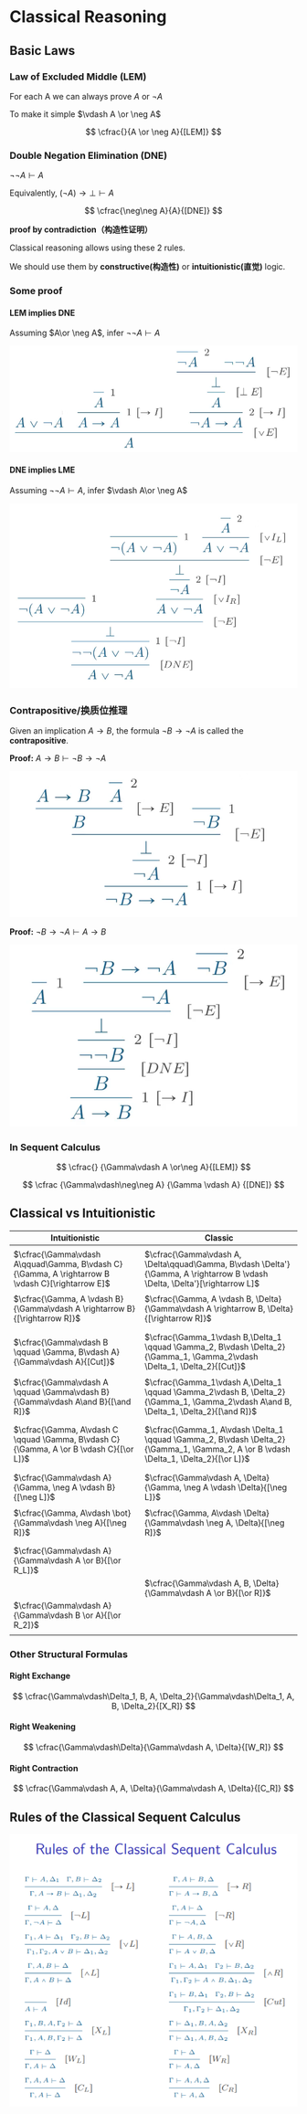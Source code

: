 # Classical Reasoning

## Basic Laws

### Law of Excluded Middle (LEM)

For each A we can always prove $A$ or $\neg A$

To make it simple $\vdash A \or \neg A$

$$
\cfrac{}{A \or \neg A}{[LEM]}
$$

### Double Negation Elimination (DNE)

$\neg \neg A \vdash A$

Equivalently, $(\neg A)\rightarrow \bot \vdash A$

$$
\cfrac{\neg\neg A}{A}{[DNE]}
$$

**proof by contradiction（构造性证明）** 

Classical reasoning allows using these 2 rules.

We should use them by **constructive(构造性)** or **intuitionistic(直觉)** logic.

### Some proof

#### LEM implies DNE

Assuming $A\or \neg A$, infer $\neg\neg A \vdash A$

![](img/wk4-0.png)

<!--$$
\cfrac{A \or\neg A
          \qquad
          \cfrac
              {\cfrac{}{A}{1}}
              {A \rightarrow A}
              {\ 1\ [\rightarrow I]}
          \qquad
          \cfrac
              {
                  \cfrac
                  {
                      \cfrac
                      {
                          \cfrac
                          {}
                          {\neg A}
                          {\ 2}
                          \qquad
                          \neg\neg A
                      }
                      {\bot}
                      {[\neg E]}
                  }
                  {A}
                  {\ 2 \ [\bot E]}
              }
              {\neg A\rightarrow A}
              {\ 2 \ [\rightarrow I]}
      }
      {A}
      {[\or E]}
$$-->

#### DNE implies LME

Assuming $\neg\neg A \vdash A$, infer $\vdash A\or \neg A$

![](img/wk4-1.png)

<!--$$
\cfrac
{
    \cfrac
    {
        \cfrac
        {
            \cfrac {}
            {
                \neg (A \or \neg A)
            }{1}
            \qquad
            \cfrac
            {
                \cfrac
                {
                    \cfrac
                    {
                        \cfrac
                        {}
                        {\neg(A \or \neg A)}
                        {1}
                        \qquad
                        \cfrac
                        {
                            \cfrac {}
                            {A}{2}
                        }
                        {A \or \neg A}
                        {[\or I_L]}
                    }
                    {\bot}
                    {[\neg E]}
                }
                {\neg A}
                {\ 2\ [\neg I]}
            }
            {A \or \neg A}
            {\ [\or I]}
        }
        {\bot}
        {[\neg E]}
    }
    {\neg\neg(A \or \neg A)}
    {\ 1\ [\neg I]}
}
{A\or \neg A}
{[DNE]}
$$-->

### Contrapositive/换质位推理

Given an implication $A \rightarrow B$, the formula $\neg B \rightarrow\neg A$ is called the **contrapositive**.

**Proof:** $A\rightarrow B \vdash \neg B \rightarrow \neg A$

![](img/wk4-2.png)

**Proof:** $\neg B \rightarrow \neg A \vdash A\rightarrow B$

![](img/wk4-3.png)

### In Sequent Calculus

$$
\cfrac{}
{\Gamma\vdash A \or\neg A}{[LEM]}
$$

$$
\cfrac
{\Gamma\vdash\neg\neg A}
{\Gamma \vdash A}
{[DNE]}
$$

## Classical vs Intuitionistic 



| **Intuitionistic**                                           | **Classic**                                                  |
| ------------------------------------------------------------ | ------------------------------------------------------------ |
|                                                              |                                                              |
| $\cfrac{\Gamma\vdash A\qquad\Gamma, B\vdash C}{\Gamma, A \rightarrow B \vdash C}[\rightarrow E]$ | $\cfrac{\Gamma\vdash A, \Delta\qquad\Gamma, B\vdash \Delta'}{\Gamma, A \rightarrow B \vdash \Delta, \Delta'}[\rightarrow L]$ |
|                                                              |                                                              |
| $\cfrac{\Gamma, A \vdash B}{\Gamma\vdash A \rightarrow B}{[\rightarrow R]}$ | $\cfrac{\Gamma, A \vdash B, \Delta}{\Gamma\vdash A \rightarrow B, \Delta}{[\rightarrow R]}$ |
|                                                              |                                                              |
|                                                              |                                                              |
| $\cfrac{\Gamma\vdash B \qquad \Gamma, B\vdash A}{\Gamma\vdash A}{[Cut]}$ | $\cfrac{\Gamma_1\vdash B,\Delta_1 \qquad \Gamma_2, B\vdash \Delta_2}{\Gamma_1, \Gamma_2\vdash \Delta_1, \Delta_2}{[Cut]}$ |
|                                                              |                                                              |
| $\cfrac{\Gamma\vdash A \qquad \Gamma\vdash B}{\Gamma\vdash A\and B}{[\and R]}$ | $\cfrac{\Gamma_1\vdash A,\Delta_1 \qquad \Gamma_2\vdash B, \Delta_2}{\Gamma_1, \Gamma_2\vdash A\and B, \Delta_1, \Delta_2}{[\and R]}$ |
|                                                              |                                                              |
|                                                              |                                                              |
| $\cfrac{\Gamma, A\vdash C \qquad \Gamma, B\vdash C}{\Gamma, A \or B \vdash C}{[\or L]}$ | $\cfrac{\Gamma_1, A\vdash \Delta_1 \qquad \Gamma_2, B\vdash \Delta_2}{\Gamma_1, \Gamma_2, A \or B \vdash \Delta_1, \Delta_2}{[\or L]}$ |
|                                                              |                                                              |
|                                                              |                                                              |
| $\cfrac{\Gamma\vdash A}{\Gamma, \neg A \vdash B}{[\neg L]}$  | $\cfrac{\Gamma\vdash A, \Delta}{\Gamma, \neg A \vdash \Delta}{[\neg L]}$ |
|                                                              |                                                              |
| $\cfrac{\Gamma, A\vdash \bot}{\Gamma\vdash \neg A}{[\neg R]}$ | $\cfrac{\Gamma, A\vdash \Delta}{\Gamma\vdash \neg A, \Delta}{[\neg R]}$ |
|                                                              |                                                              |
|                                                              |                                                              |
| $\cfrac{\Gamma\vdash A}{\Gamma\vdash A \or B}{[\or R_L]}$    |                                                              |
|                                                              | $\cfrac{\Gamma\vdash A, B, \Delta}{\Gamma\vdash A \or B}{[\or R]}$ |
| $\cfrac{\Gamma\vdash A}{\Gamma\vdash B \or A}{[\or R_2]}$    |                                                              |
|                                                              |                                                              |

### Other Structural Formulas

#### Right Exchange

$$
\cfrac{\Gamma\vdash\Delta_1, B, A, \Delta_2}{\Gamma\vdash\Delta_1, A, B, \Delta_2}{[X_R]}
$$

#### Right Weakening

$$
\cfrac{\Gamma\vdash\Delta}{\Gamma\vdash A, \Delta}{[W_R]}
$$

#### Right Contraction

$$
\cfrac{\Gamma\vdash A, A, \Delta}{\Gamma\vdash A, \Delta}{[C_R]}
$$

## Rules of the Classical Sequent Calculus

![](img\wk4-4.png)

